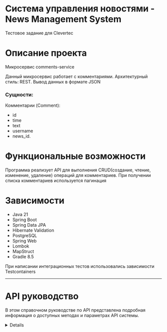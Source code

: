 # Система управления новостями - News Management System

Тестовое задание для Clevertec

# Описание проекта

Микросервис comments-service

Данный микросервис работает с комментариями. Архитектурный стиль: REST. Вывод данных в формате JSON

### Сущности:

Комментарии (Comment):

- id
- time
- text
- username
- news_id.

# Функциональные возможности

Программа реализует API для выполнения CRUD(создание, чтение, изменение, удаление) операций для комментариев.
При получении списка комментариев используется пагинация

# Зависимости

* Java 21
* Spring Boot
* Spring Data JPA
* Hibernate Validation
* PostgreSQL
* Spring Web
* Lombok
* MapStruct
* Gradle 8.5

При написании интеграционных тестов использовались зависимости Testcontainers

---

# API руководство

В этом справочном руководстве по API представлена подробная информация о доступных методах и параметрах API системы.

<details>

## Содержание

* Комментарии
* Ответ об ошибке

### Комментарии

Описание: Этот метод добавляет новый комментарий.
Endpoint: /comments
HTTP Method: POST

Parameters:

| Name        | Type   | Description                          |
|-------------|--------|--------------------------------------|
| newsId      | Long   | Идентификатор новости                |
| username    | String | Имя пользователя                     |
| text        | String | Текст комментария                    |


Пример запроса:
http://localhost:8082/comments

{
"newsId": 1,
"username": "Patrik",
"text": "This is new comment."
}

---
Описание: Этот метод получает комментарий по id.
Endpoint: /comments/{commentId}
HTTP Method: GET

Пример запроса:
http://localhost:8082/comments/1

---
Описание: Этот метод обновляет комментарий.
Endpoint: /comments/{commentId}
HTTP Method: PUT

Parameters:

| Name        | Type   | Description                          |
|-------------|--------|--------------------------------------|
| newsId      | Long   | Идентификатор новости                |
| username    | String | Имя пользователя                     |
| text        | String | Текст комментария                    |

Пример запроса:
http://localhost:8082/comments/1

{
"newsId": 1,
"username": "Patrik",
"text": "This is updated comment."
}

---
Описание: Этот метод удаляет комментарий по id.
Endpoint: /comments/{commentsId}
HTTP Method: DELETE

Пример запроса:
http://localhost:8082/comments/1

---
Описание: Этот метод выводит все комментарии (с пагинацией).
Endpoint: /comments
HTTP Method: GET

Примеры запроса:
http://localhost:8082/comments
http://localhost:8082/comments?pageNumber=1


### Ответ об ошибке

Пример ответа об ошибке

{
"status": 404,
"message": "No such comment with id 234"
}

</details>